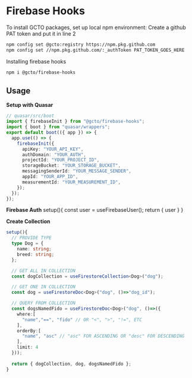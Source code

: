 # Firebase Hooks

To install GCTO packages, set up local npm environment:
Create a github PAT token and put it in line 2

```bash
npm config set @gcto:registry https://npm.pkg.github.com
npm config set //npm.pkg.github.com/:_authToken PAT_TOKEN_GOES_HERE
```

Installing firebase hooks

```bash
npm i @gcto/firebase-hooks
```

## Usage

**Setup with Quasar**

```ts
// quasar/src/boot
import { firebaseInit } from "@gcto/firebase-hooks";
import { boot } from "quasar/wrappers";
export default boot(({ app }) => {
  app.use(() => {
    firebaseInit({
      apiKey: "YOUR_API_KEY",
      authDomain: "YOUR_AUTH",
      projectId: "YOUR_PROJECT_ID",
      storageBucket: "YOUR_STORAGE_BUCKET",
      messagingSenderId: "YOUR_MESSAGE_SENDER",
      appId: "YOUR_APP_ID",
      measurementId: "YOUR_MEASUREMENT_ID",
    });
  });
});
```

**Firebase Auth**
setup(){
  const user = useFirebaseUser();
  return { user }
}

**Create Collection**

```ts
setup(){
  // PROVIDE TYPE
  type Dog = {
    name: string;
    breed: string;
  };

  // GET ALL IN COLLECTION
  const dogCollection = useFirestoreCollection<Dog>("dog");

  // GET ONE IN COLLECTION
  const dog = useFirestoreDoc<Dog>("dog", ()=>"dog_id");

  // QUERY FROM COLLECTION
  const dogsNamedFido = useFirestoreDoc<Dog>("dog", ()=>({
    where:[
      "name","==", "fido" // OR "<", ">", "!=", ETC
    ],
    orderBy:[
      "name", "asc" // "asc" FOR ASCENDING OR "desc" FOR DESCENDING
    ],
    limit: 4
  }));
  
  return { dogCollection, dog, dogsNamedFido };
}
```
